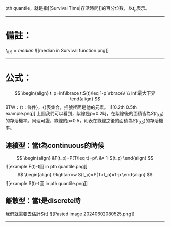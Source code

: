 pth quantile，就是指[[Survival Time|存活時間]]的百分位數，以$t_{p}$表示。
- - -
# 備註：
$t_{0.5}=median$
![[median in Survival function.png]]
- - -
# 公式：
$$
\begin{align}
t_p=inf\lbrace t:S(t)\leq 1-p \rbrace\\
\\
inf:最大下界
\end{align}
$$
BTW：{t：條件}，{}表集合，括號裡面是他的元素。
![[0.2th 0.5th example.png]]
上圖我們可以看到，紫線是p=0.2時，在紫線後的面積皆為$S(t_{0.8})$的存活機率。同理可證，綠線的p=0.5，則表在綠線之後的面積為$S(t_{0.5})$的存活機率。
## 連續型：當t為continuous的時候
$$
\begin{align}
&F(t_p)=P(T\leq t)=p\\
&= 1-S(t_p)
\end{align}
$$
![[example F(t)-t圖 in pth quantile.png]]
$$
\begin{align}
\Rightarrow S(t_p)=P(T>t_p)=1-p
\end{align}
$$![[example S(t)-t圖 in pth quantile.png]]

## 離散型：當t是discrete時
我們就需要去估計S(t)
![[Pasted image 20240602080525.png]]
- - -
